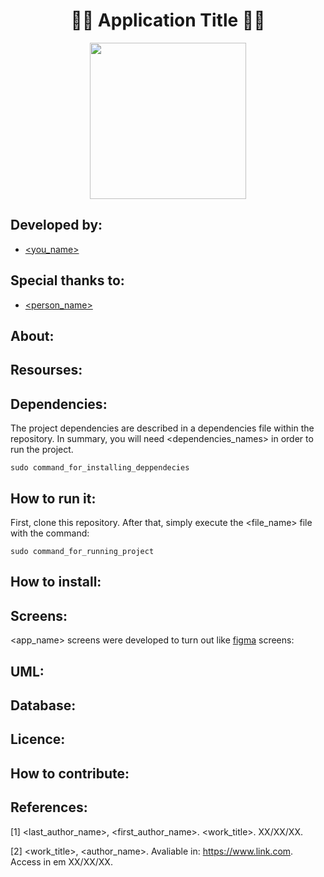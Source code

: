 <h1 align="center">🧑‍💻 Application Title 🧑‍💻</h1>

<div align="center">
	<a href="link_for_webite">
	<img height = "250em" src = "https://user-images.githubusercontent.com/80331486/174205946-fca931d0-ce3c-419c-9eec-2e6bddc4b1d6.png" />
    </a>
</div>

## Developed by:
- [<you_name>](https://github.com/<profile_username>)

## Special thanks to:
- [<person_name>](https://github.com/<person_name>)

## About:

## Resourses:

## Dependencies:

The project dependencies are described in a dependencies file within the repository. In summary, you will need <dependencies_names> in order to run the project.

    sudo command_for_installing_deppendecies

## How to run it:

First, clone this repository. After that, simply execute the <file_name> file with the command:

    sudo command_for_running_project

## How to install:

## Screens:

<app_name> screens were developed to turn out like [figma](link_for_figma) screens:

## UML:

## Database:

## Licence:

## How to contribute:


## References:
	
[1] <last_author_name>, <first_author_name>. <work_title>. XX/XX/XX.
	
[2] <work_title>, <author_name>. Avaliable in: <https://www.link.com>. Access in em XX/XX/XX.
